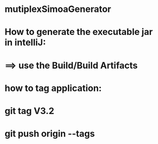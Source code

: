 # mutiplexSimoaGenerator
# How to generate the executable jar in intelliJ:
# ==> use the Build/Build Artifacts

# how to tag application:
# git tag V3.2
# git push origin --tags